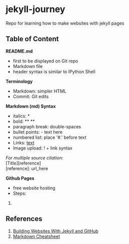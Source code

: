 # jekyll-journey
Repo for learning how to make websites with jekyll pages

## Table of Content
**README.md** 
- first to be displayed on Git repo
- Markdown file
- header syntax is similar to IPython Shell  

**Terminology**
- Markdown: simpler HTML 
- Commit: Git edits

**Markdown (md) Syntax**
- italics: *
- bold: ** **
- paragraph break: double-spaces
- bullet points: - text here
- numbered list: place '#.' before text
- Links: [text](URL)
- Image upload: ! + link syntax 

*For multiple source citation:*  
  [Title][reference]  
  [reference]: url_here

**Github Pages**
- free website hosting
- Steps:
1. 
## References
1. [Building Websites With Jekyll and GitHub](https://carpentries-incubator.github.io/jekyll-pages-novice/)
2. [Markdown Cheatsheet](https://github.com/adam-p/markdown-here/wiki/Markdown-Cheatsheet)
